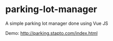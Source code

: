 # parking-lot-manager
A simple parking lot manager done using Vue JS

Demo: http://parking.stapto.com/index.html